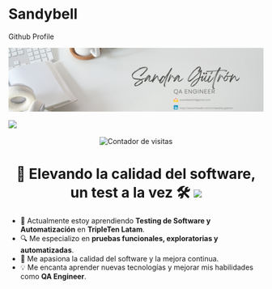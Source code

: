 # Sandybell
Github Profile 

<div id="header" align="center">
  <img decoding="async" src="https://github.com/Sandybell07/Sandybell07/blob/main/Banner%20likendin.png" width="800"/>
</div>

[![](https://img.shields.io/badge/LinkedIn-0077B5?style=for-the-badge&logo=linkedin&logoColor=white)](http://www.linkedin.com/in/sandra-guitron)

<div id="badges" align="center">
  <img decoding="async" src="https://visitor-badge-reloaded.herokuapp.com/badge?page_id=Sandybell07.Sandybell07&color=00cf00" alt="Contador de visitas"/>
</div>

<h1 align="center">
  🚀 Elevando la calidad del software, un test a la vez 🛠️  
  <img decoding="async" src="https://media.giphy.com/media/hvRJCLFzcasrR4ia7z/giphy.gif" width="30px"/>
</h1>

- 🌱 Actualmente estoy aprendiendo **Testing de Software y Automatización** en **TripleTen Latam**.  
- 🔍 Me especializo en **pruebas funcionales, exploratorias y automatizadas**.  
- 🚀 Me apasiona la calidad del software y la mejora continua.  
- 💡 Me encanta aprender nuevas tecnologías y mejorar mis habilidades como **QA Engineer**. 
